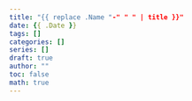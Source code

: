```yaml
---
title: "{{ replace .Name "-" " " | title }}"
date: {{ .Date }}
tags: []
categories: []
series: []
draft: true
author: ""
toc: false
math: true
---
```



